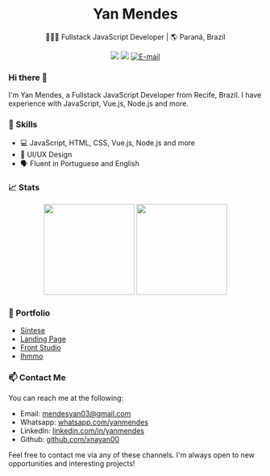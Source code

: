 <h1 align="center">Yan Mendes</h1>

<p align="center">👨🏻‍💻 Fullstack JavaScript Developer | 🌎 Paraná, Brazil</p>

<p align="center">
  <a href="https://www.linkedin.com/in/yan-mendes-47903619b/"><img src="https://img.shields.io/badge/-Yan%20Mendes-blue?style=flat-square&logo=Linkedin&logoColor=white&link=https://www.linkedin.com/in/yanmendes/"/></a>
  <a href="https://github.com/xnayan00"><img src="https://img.shields.io/badge/-yanmendes-black?style=flat-square&logo=github&logoColor=white&link=https://github.com/yanmendes"/></a>
  <a href="mailto:mendesyan03@gmail.com">
    <img src="https://img.shields.io/badge/-E--mail-0a66c2?style=flat-square&logo=Mail.Ru&logoColor=white" alt="E-mail">
  </a>
</p>

### Hi there 👋

I'm Yan Mendes, a Fullstack JavaScript Developer from Recife, Brazil. I have experience with JavaScript, Vue.js, Node.js and more.

### 🚀 Skills

- 💻 JavaScript, HTML, CSS, Vue.js, Node.js and more
- 🎨 UI/UX Design
- 🗣️ Fluent in Portuguese and English

### 📈 Stats

<p align="center">
  <img height="180em" src="https://github-readme-stats.vercel.app/api?username=xnayan00&show_icons=true&theme=dark" />
  <img height="180em" src="https://github-readme-stats.vercel.app/api/top-langs/?username=xnayan00&layout=compact&theme=dark" />
</p>

### 🌟 Portfolio

- [Síntese](https://github.com/xnayan00/sintese.git)
- [Landing Page](https://github.com/xnayan00/soundtrack-landing-page)
- [Front Studio](https://frontstudio.com.br/)
- [Ihmmo](https://ihmmo.com.br/)

### 📫 Contact Me

You can reach me at the following:

- Email: mendesyan03@gmail.com
- Whatsapp: [whatsapp.com/yanmendes](https://api.whatsapp.com/send?phone=5541991379276)
- LinkedIn: [linkedin.com/in/yanmendes](https://www.linkedin.com/in/yan-mendes-47903619b)
- Github: [github.com/xnayan00](https://github.com/xnayan00)

Feel free to contact me via any of these channels. I'm always open to new opportunities and interesting projects!
